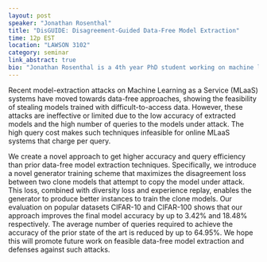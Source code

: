```yaml
---
layout: post
speaker: "Jonathan Rosenthal"
title: "DisGUIDE: Disagreement-Guided Data-Free Model Extraction"
time: 12p EST
location: "LAWSON 3102"
category: seminar
link_abstract: true
bio: "Jonathan Rosenthal is a 4th year PhD student working on machine learning problems at Purdue University."
---
```


Recent model-extraction attacks on Machine Learning as a Service (MLaaS) systems have moved towards data-free approaches, showing the feasibility of stealing models trained with difficult-to-access data. However, these attacks are ineffective or limited due to the low accuracy of extracted models and the high number of queries to the models under attack. The high query cost makes such techniques infeasible for online MLaaS systems that charge per query.

We create a novel approach to get higher accuracy and query efficiency than prior data-free model extraction techniques. Specifically, we introduce a novel generator training scheme that maximizes the disagreement loss between two clone models that attempt to copy the model under attack. This loss, combined with diversity loss and experience replay, enables the generator to produce better instances to train the clone models. Our evaluation on popular datasets CIFAR-10 and CIFAR-100 shows that our approach improves the final model accuracy by up to 3.42% and 18.48% respectively. The average number of queries required to achieve the accuracy of the prior state of the art is reduced by up to 64.95%. We hope this will promote future work on feasible data-free model extraction and defenses against such attacks.
